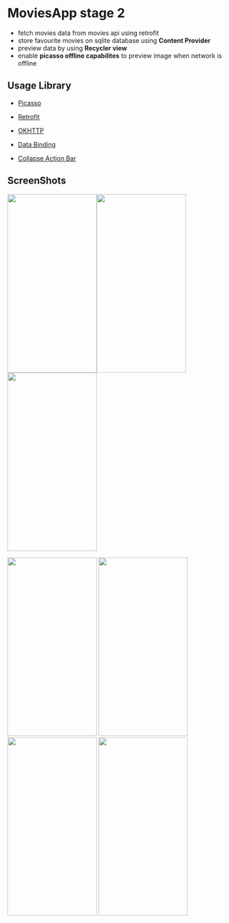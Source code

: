 # MoviesApp stage 2
- fetch movies data from movies api using retrofit
- store favourite movies on sqlite database using **Content Provider**
- preview data by using **Recycler view**
- enable **picasso offline capabilites** to preview image when network is offline

## Usage Library



- [Picasso](https://square.github.io/picasso/)


- [Retrofit](https://square.github.io/retrofit/)


- [OKHTTP](https://square.github.io/okhttp/)



- [Data Binding](https://developer.android.com/topic/libraries/data-binding/index.html)


- [Collapse Action Bar](https://antonioleiva.com/collapsing-toolbar-layout/)



## ScreenShots
<img src="https://user-images.githubusercontent.com/34917869/37258622-1838359c-2583-11e8-98e9-456b8cdffff0.png" width="200" height="400"><img src="https://user-images.githubusercontent.com/34917869/37258637-45a6589c-2583-11e8-9034-df923c8ce558.png" width="200" height="400"><img src="https://user-images.githubusercontent.com/34917869/37258638-45e0ae20-2583-11e8-907f-d4f12b2c8e74.png" width="200" height="400">

<img src="https://user-images.githubusercontent.com/34917869/37258639-46154c66-2583-11e8-9b58-a8f2a174d263.png" width="200" height="400">

<img src="https://user-images.githubusercontent.com/34917869/37258640-464cd190-2583-11e8-9768-15e34d958f23.png" width="200" height="400">

<img src="https://user-images.githubusercontent.com/34917869/37258641-46916bb6-2583-11e8-89f5-f5ae0962a607.png" width="200" height="400">

<img src="https://user-images.githubusercontent.com/34917869/37258642-470d2454-2583-11e8-8eb1-3156a72b8846.png" width="200" height="400">
